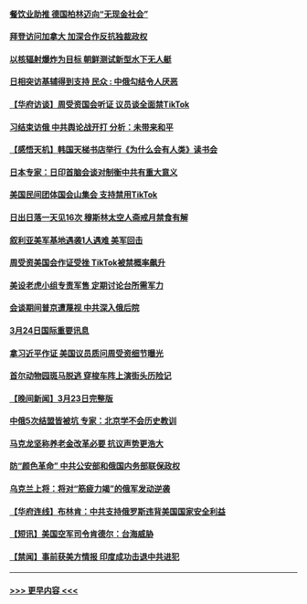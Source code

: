 #### [餐饮业助推 德国柏林迈向“无现金社会”](../pages/prog202/a103675873.md?t=03250944) 
#### [拜登访问加拿大 加深合作反抗独裁政权](../pages/prog202/a103675866.md?t=03250944) 
#### [以核辐射爆炸为目标 朝鲜测试新型水下无人艇](../pages/prog202/a103675743.md?t=03250944) 
#### [日相突访基辅得到支持 民众 : 中俄勾结令人厌恶](../pages/prog202/a103675677.md?t=03250944) 
#### [【华府访谈】周受资国会听证 议员谈全面禁TikTok](../pages/prog202/a103675674.md?t=03250944) 
#### [习结束访俄 中共舆论战开打 分析：未带来和平](../pages/prog202/a103675679.md?t=03250944) 
#### [【感悟天机】韩国天梯书店举行《为什么会有人类》读书会](../pages/prog202/a103675682.md?t=03250944) 
#### [日本专家：日印首脑会谈对制衡中共有重大意义](../pages/prog202/a103675684.md?t=03250944) 
#### [美国民间团体国会山集会 支持禁用TikTok](../pages/prog202/a103675672.md?t=03250944) 
#### [日出日落一天见16次 穆斯林太空人斋戒月禁食有解](../pages/prog202/a103675532.md?t=03250944) 
#### [叙利亚美军基地遇袭1人遇难 美军回击](../pages/prog202/a103675487.md?t=03250944) 
#### [周受资美国会作证受挫 TikTok被禁概率飙升](../pages/prog202/a103675481.md?t=03250944) 
#### [美设老虎小组专责军售 定期讨论台所需军力](../pages/prog202/a103675470.md?t=03250944) 
#### [会谈期间普京遭蔑视 中共深入俄后院](../pages/prog202/a103675476.md?t=03250944) 
#### [3月24日国际重要讯息](../pages/prog202/a103675465.md?t=03250944) 
#### [拿习近平作证 美国议员质问周受资细节曝光](../pages/prog202/a103675402.md?t=03250944) 
#### [首尔动物园斑马脱逃 穿梭车阵上演街头历险记](../pages/prog202/a103675368.md?t=03250944) 
#### [【晚间新闻】3月23日完整版](../pages/prog202/a103675266.md?t=03250944) 
#### [中俄5次结盟皆被坑 专家：北京学不会历史教训](../pages/prog202/a103674626.md?t=03250944) 
#### [马克龙坚称养老金改革必要 抗议声势更浩大](../pages/prog202/a103675147.md?t=03250944) 
#### [防“颜色革命” 中共公安部和俄国内务部联保政权](../pages/prog202/a103675057.md?t=03250944) 
#### [乌克兰上将：将对“筋疲力竭”的俄军发动逆袭](../pages/prog202/a103675050.md?t=03250944) 
#### [【华府连线】布林肯：中共支持俄罗斯违背美国国家安全利益](../pages/prog202/a103674965.md?t=03250944) 
#### [【短讯】美国空军司令肯德尔：台海威胁](../pages/prog202/a103674966.md?t=03250944) 
#### [【禁闻】事前获美方情报 印度成功击退中共进犯](../pages/prog202/a103674883.md?t=03250944) 

----
#### [ >>> 更早内容 <<< ](../indexes/prog202-earlier.md)
